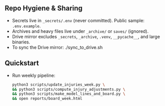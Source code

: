 ## Repo Hygiene & Sharing
- Secrets live in `_secrets/.env` (never committed). Public sample: `.env.example`.
- Archives and heavy files live under `_archive/` or `saves/` (ignored).
- Drive mirror excludes `_secrets`, `_archive`, `.venv`, `__pycache__`, and large binaries.
- To sync the Drive mirror:
  ./sync_to_drive.sh

## Quickstart
- Run weekly pipeline:
  ```bash
  python3 scripts/update_injuries_week.py \
  && python3 scripts/compute_injury_adjustments.py \
  && python3 scripts/make_model_lines_and_board.py \
  && open reports/board_week.html
